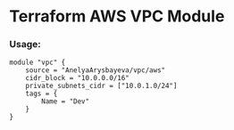 # Terraform AWS VPC Module

### Usage:
```
module "vpc" {
    source = "AnelyaArysbayeva/vpc/aws"
    cidr_block = "10.0.0.0/16"
    private_subnets_cidr = ["10.0.1.0/24"]
    tags = {
        Name = "Dev"
    }
}
```
  
  
